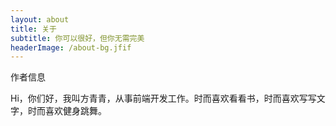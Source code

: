 ```yaml
---
layout: about
title: 关于
subtitle: 你可以很好，但你无需完美
headerImage: /about-bg.jfif
---
```


作者信息

Hi，你们好，我叫方青青，从事前端开发工作。时而喜欢看看书，时而喜欢写写文字，时而喜欢健身跳舞。

